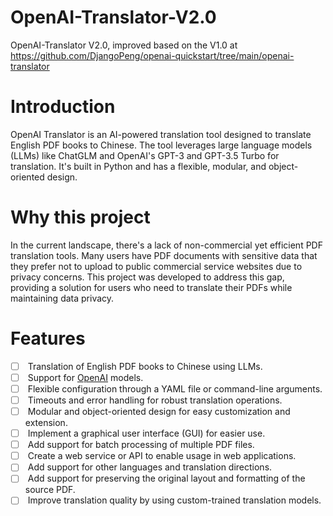 # OpenAI-Translator-V2.0
OpenAI-Translator V2.0, improved based on the V1.0 at https://github.com/DjangoPeng/openai-quickstart/tree/main/openai-translator

# Introduction
OpenAI Translator is an AI-powered translation tool designed to translate English PDF books to Chinese. The tool leverages large language models (LLMs) like ChatGLM and OpenAI's GPT-3 and GPT-3.5 Turbo for translation. It's built in Python and has a flexible, modular, and object-oriented design.

# Why this project
In the current landscape, there's a lack of non-commercial yet efficient PDF translation tools. Many users have PDF documents with sensitive data that they prefer not to upload to public commercial service websites due to privacy concerns. This project was developed to address this gap, providing a solution for users who need to translate their PDFs while maintaining data privacy.

# Features
- [ ]  Translation of English PDF books to Chinese using LLMs.
- [ ]  Support for [OpenAI](https://platform.openai.com/docs/models) models.
- [ ]  Flexible configuration through a YAML file or command-line arguments.
- [ ]  Timeouts and error handling for robust translation operations.
- [ ]  Modular and object-oriented design for easy customization and extension.
- [ ]  Implement a graphical user interface (GUI) for easier use.
- [ ]  Add support for batch processing of multiple PDF files.
- [ ]  Create a web service or API to enable usage in web applications.
- [ ]  Add support for other languages and translation directions.
- [ ]  Add support for preserving the original layout and formatting of the source PDF.
- [ ]  Improve translation quality by using custom-trained translation models.
